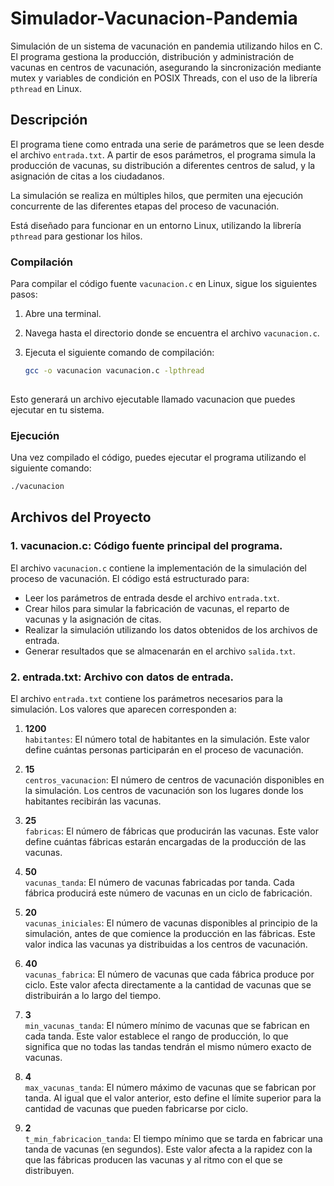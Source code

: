 # Simulador-Vacunacion-Pandemia
Simulación de un sistema de vacunación en pandemia utilizando hilos en C. El programa gestiona la producción, distribución y administración de vacunas en centros de vacunación, asegurando la sincronización mediante mutex y variables de condición en POSIX Threads, con el uso de la librería `pthread` en Linux. 


## Descripción

El programa tiene como entrada una serie de parámetros que se leen desde el archivo `entrada.txt`. A partir de esos parámetros, el programa simula la producción de vacunas, su distribución a diferentes centros de salud, y la asignación de citas a los ciudadanos. 

La simulación se realiza en múltiples hilos, que permiten una ejecución concurrente de las diferentes etapas del proceso de vacunación.

Está diseñado para funcionar en un entorno Linux, utilizando la librería `pthread` para gestionar los hilos. 

### Compilación

Para compilar el código fuente `vacunacion.c` en Linux, sigue los siguientes pasos:

1. Abre una terminal.
2. Navega hasta el directorio donde se encuentra el archivo `vacunacion.c`.
3. Ejecuta el siguiente comando de compilación:

   ```bash
   gcc -o vacunacion vacunacion.c -lpthread
  

Esto generará un archivo ejecutable llamado vacunacion que puedes ejecutar en tu sistema.

### Ejecución

Una vez compilado el código, puedes ejecutar el programa utilizando el siguiente comando:

   ```bash
   ./vacunacion
   ```


## Archivos del Proyecto

### 1. vacunacion.c: Código fuente principal del programa.
El archivo `vacunacion.c` contiene la implementación de la simulación del proceso de vacunación. El código está estructurado para:

- Leer los parámetros de entrada desde el archivo `entrada.txt`.
- Crear hilos para simular la fabricación de vacunas, el reparto de vacunas y la asignación de citas.
- Realizar la simulación utilizando los datos obtenidos de los archivos de entrada.
- Generar resultados que se almacenarán en el archivo `salida.txt`.

### 2. entrada.txt: Archivo con datos de entrada.
El archivo `entrada.txt` contiene los parámetros necesarios para la simulación. Los valores que aparecen corresponden a:

1. **1200**  
   `habitantes`: El número total de habitantes en la simulación. Este valor define cuántas personas participarán en el proceso de vacunación.

2. **15**  
   `centros_vacunacion`: El número de centros de vacunación disponibles en la simulación. Los centros de vacunación son los lugares donde los habitantes recibirán las vacunas.

3. **25**  
   `fabricas`: El número de fábricas que producirán las vacunas. Este valor define cuántas fábricas estarán encargadas de la producción de las vacunas.

4. **50**  
   `vacunas_tanda`: El número de vacunas fabricadas por tanda. Cada fábrica producirá este número de vacunas en un ciclo de fabricación.

5. **20**  
   `vacunas_iniciales`: El número de vacunas disponibles al principio de la simulación, antes de que comience la producción en las fábricas. Este valor indica las vacunas ya distribuidas a los centros de vacunación.

6. **40**  
   `vacunas_fabrica`: El número de vacunas que cada fábrica produce por ciclo. Este valor afecta directamente a la cantidad de vacunas que se distribuirán a lo largo del tiempo.

7. **3**  
   `min_vacunas_tanda`: El número mínimo de vacunas que se fabrican en cada tanda. Este valor establece el rango de producción, lo que significa que no todas las tandas tendrán el mismo número exacto de vacunas.

8. **4**  
   `max_vacunas_tanda`: El número máximo de vacunas que se fabrican por tanda. Al igual que el valor anterior, esto define el límite superior para la cantidad de vacunas que pueden fabricarse por ciclo.

9. **2**  
   `t_min_fabricacion_tanda`: El tiempo mínimo que se tarda en fabricar una tanda de vacunas (en segundos). Este valor afecta a la rapidez con la que las fábricas producen las vacunas y al ritmo con el que se distribuyen.
